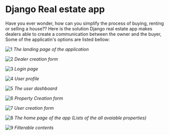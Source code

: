 # Django Real estate  app

Have you ever wonder, how can you simplify the process of buying, renting or selling a house??
Here is the solution
Django real estate app makes dealers able to create a communication between the owner and the buyer,
Some of the applicatin's options are listed bellow:

![1](https://user-images.githubusercontent.com/81905606/133463012-d3e9fff0-fb37-42fb-be89-4292ccc93a58.PNG)
*The landing page of the application*

![2](https://user-images.githubusercontent.com/81905606/133463020-9fd3e23b-686c-4f84-b7a6-62400d05a6ef.PNG)
*Dealer creation form*

![3](https://user-images.githubusercontent.com/81905606/133463023-84932ce3-13fb-4ac1-b4bf-07d12058f309.PNG)
*Login page*

![4](https://user-images.githubusercontent.com/81905606/133463026-3f601ac0-463f-4835-bcf4-c4c6675a8d3e.PNG)
*User profile*

![5](https://user-images.githubusercontent.com/81905606/133463027-7944bea1-7a71-44bd-8ad6-ad7c4c87307d.PNG)
*The user dashboard*

![6](https://user-images.githubusercontent.com/81905606/133463032-833c1977-53e4-47da-a640-59a10fd92e4b.PNG)
*Property Creation form*

![7](https://user-images.githubusercontent.com/81905606/133463034-02463a9e-05e5-40fd-8e2f-fef6eba5e060.PNG)
*User creation form*

![8](https://user-images.githubusercontent.com/81905606/133463039-d6682544-9d98-4c70-b5fc-6f123d4ecaac.PNG)
*The home page of the app (Lists of the all avaiable properties)*

![9](https://user-images.githubusercontent.com/81905606/133463042-dd4979c5-0964-4a7e-8fbd-2d4df27985fe.PNG)
*Filterable contents*
